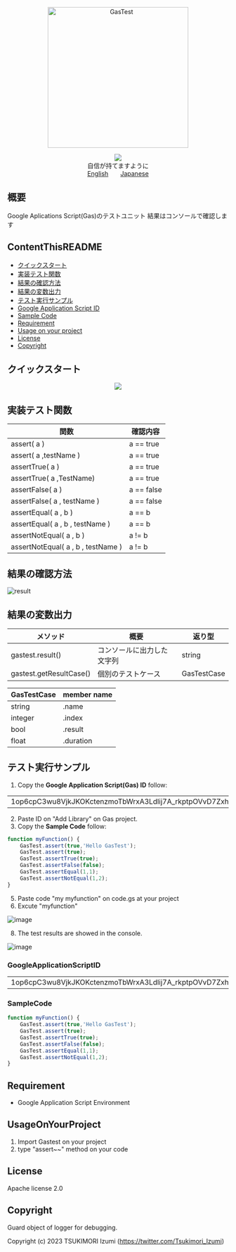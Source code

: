<p align="center">
    <img src="https://github.com/Tsukimori-Izumi/GasTest/assets/39443516/bfe38d05-3579-4213-a3b6-1643c306695d" alt="GasTest" height="320" width="320"/>
</p>
<p align="center">
<a href='https://github.com/google/clasp'>
    <img src='https://img.shields.io/badge/built%20with-clasp-4285f4.svg'>
</a>
<br/>
自信が持てますように<br/>
<a href="/README.md">English</a>&nbsp;&nbsp;&nbsp;&nbsp;&nbsp;&nbsp;&nbsp;<a href="/README_jp.md">Japanese</a><br/>
</p>
 
## 概要
Google Aplications Script(Gas)のテストユニット
結果はコンソールで確認します

## ContentThisREADME
- [クイックスタート](#クイックスタート)
- [実装テスト関数](#実装テスト関数)
- [結果の確認方法](#結果の確認方法)
- [結果の変数出力](#結果の変数出力)
- [テスト実行サンプル](#テスト実行サンプル)
- [Google Application Script ID](#GoogleApplicationScriptID)
- [Sample Code](#SampleCode)
- [Requirement](#Requirement)
- [Usage on your project](#UsageOnYourProject)
- [License](#License)
- [Copyright](Copyright)

## クイックスタート
<p align="center">
<a href='https://www.youtube.com/watch?v=13LmUtWeyTo' target="_blank">
    <img src='https://img.youtube.com/vi/13LmUtWeyTo/0.jpg'>
</a>
</p>

## 実装テスト関数
| 関数 | 確認内容 |
| ------------- | ------------- |
| assert( a )  | a == true  |
| assert( a ,testName )  | a == true  |
| assertTrue( a )  | a == true  |
| assertTrue( a ,TestName)  | a == true  |
| assertFalse( a )  | a == false  |
| assertFalse( a , testName )  | a == false  |
| assertEqual( a , b )  | a == b  |
| assertEqual( a , b , testName )  | a == b  |
| assertNotEqual( a , b )  | a != b  |
| assertNotEqual( a , b , testName )  | a != b  |

## 結果の確認方法
![result](https://github.com/Tsukimori-Izumi/GasTest/assets/39443516/18e7ddd4-675c-4cf0-9d2d-41670b4356dc)

## 結果の変数出力
| メソッド | 概要 |返り型|
| ------------- | ------------- | ------------- |
| gastest.result() | コンソールに出力した文字列 | string |
| gastest.getResultCase() | 個別のテストケース | GasTestCase |

|GasTestCase|member name|
| ------------- | ------------- |
|string|.name|
|integer|.index|
|bool|.result|
|float|.duration|

## テスト実行サンプル

1. <Install> Copy the **Google Application Script(Gas) ID** follow:
   
<table>
  <tr>
    <td align="center">
        1op6cpC3wu8VjkJKOKctenzmoTbWrxA3Ldlij7A_rkptpOVvD7Zxhx_9e
    </td>
  </tr>
</table>

2. <Install> Paste ID on "Add Library" on Gas project.
3. <Execute> Copy the **Sample Code** follow:

```javascript
function myFunction() {
    GasTest.assert(true,'Hello GasTest');
    GasTest.assert(true);
    GasTest.assertTrue(true);
    GasTest.assertFalse(false);
    GasTest.assertEqual(1,1);
    GasTest.assertNotEqual(1,2);
}
```
 
5. <Execute> Paste code "my myfunction" on code.gs at your project
6. <Execute> Excute "myfunction"

![image](https://github.com/Tsukimori-Izumi/GasTest/assets/39443516/2fa97406-3c4a-46de-8979-7a74c29930f6)

8. The test results are showed in the console.

![image](https://github.com/Tsukimori-Izumi/GasTest/assets/39443516/d2d3e35e-4bfe-4b90-b710-b036b06bfc86)


### GoogleApplicationScriptID
<table>
  <tr>
    <td align="center">
        1op6cpC3wu8VjkJKOKctenzmoTbWrxA3Ldlij7A_rkptpOVvD7Zxhx_9e
    </td>
  </tr>
</table>

### SampleCode
```javascript
function myFunction() {
    GasTest.assert(true,'Hello GasTest');
    GasTest.assert(true);
    GasTest.assertTrue(true);
    GasTest.assertFalse(false);
    GasTest.assertEqual(1,1);
    GasTest.assertNotEqual(1,2);
}
```
## 

## Requirement
- Google Application Script Environment

## UsageOnYourProject
1. Import Gastest on your project
2. type "assert~~" method on your code

## License
Apache license 2.0

## Copyright
Guard object of logger for debugging.

Copyright (c) 2023 TSUKIMORI Izumi (https://twitter.com/Tsukimori_Izumi)
